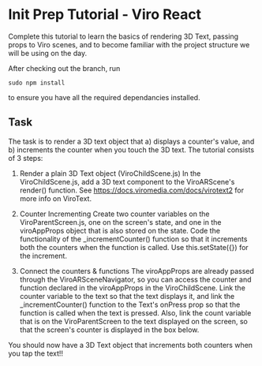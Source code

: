 # Init Prep Tutorial - Viro React
Complete this tutorial to learn the basics of rendering 3D Text, passing props to Viro scenes, and to become familiar with the project structure we will be using on the day. 

After checking out the branch, run 
```
sudo npm install
```
to ensure you have all the required dependancies installed. 

## Task
The task is to render a 3D text object that a) displays a counter's value, and b) increments the counter when you touch the 3D text. 
The tutorial consists of 3 steps: 

1) Render a plain 3D Text object (ViroChildScene.js)
In the ViroChildScene.js, add a 3D text component to the ViroARScene's render() function. See https://docs.viromedia.com/docs/virotext2 for more info on ViroText.

2) Counter Incrementing
Create two counter variables on the ViroParentScreen.js, one on the screen's state, and one in the viroAppProps object that is also stored on the state. Code the functionality of the _incrementCounter() function so that it increments both the counters when the function is called. Use this.setState({}) for the increment. 

3) Connect the counters & functions
The viroAppProps are already passed through the ViroARSceneNavigator, so you can access the counter and function declared in the viroAppProps in the ViroChildScene. Link the counter variable to the text so that the text displays it, and link the _incrementCounter() function to the Text's onPress prop so that the function is called when the text is pressed. 
Also, link the count variable that is on the ViroParentScreen to the text displayed on the screen, so that the screen's counter is displayed in the box below. 

You should now have a 3D Text object that increments both counters when you tap the text!!


